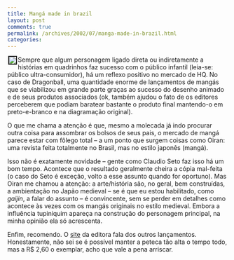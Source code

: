 ```yaml
---
title: Mangá made in brazil
layout: post
comments: true
permalink: /archives/2002/07/manga-made-in-brazil.html
categories:
---
```

<img src='//chester.me/img/blig/oiran.jpg' align="left" border=2 hspace=2>Sempre que algum personagem ligado direta ou indiretamente a histórias em quadrinhos faz sucesso com o público infantil (leia-se: público ultra-consumidor), há um reflexo positivo no mercado de HQ. No caso de Dragonball, uma quantidade enorme de lançamentos de mangás que se viabilizou em grande parte graças ao sucesso do desenho animado e de seus produtos associados (ok, também ajudou o fato de os editores perceberem que podiam baratear bastante o produto final mantendo-o em preto-e-branco e na diagramação original).

O que me chama a atenção é que, mesmo a molecada já indo procurar outra coisa para assombrar os bolsos de seus pais, o mercado de mangá parece estar com fôlego total &#8211; a um ponto que surgem coisas como Oiran: uma revista feita totalmente no Brasil, mas no estilo japonês (mangá).

Isso não é exatamente novidade &#8211; gente como Claudio Seto faz isso há um bom tempo. Acontece que o resultado geralmente cheira a cópia mal-feita (o caso do Seto é exceção, volto a esse assunto quando for oportuno). Mas Oiran me chamou a atenção: a arte/história são, no geral, bem construídas, a ambientação no Japão medieval &#8211; se é que eu estou habilitado, como *gaijin*, a falar do assunto &#8211; é convincente, sem se perder em detalhes como acontece às vezes com os mangás originais no estilo medieval. Embora a influência tupiniquim apareça na construção do personagem principal, na minha opinião ela só acrescenta.

Enfim, recomendo. O <a href="http://www.hanteditora.com" >site</a> da editora fala dos outros lançamentos. Honestamente, não sei se é possível manter a peteca tão alta o tempo todo, mas a R$ 2,60 o exemplar, acho que vale a pena arriscar.
